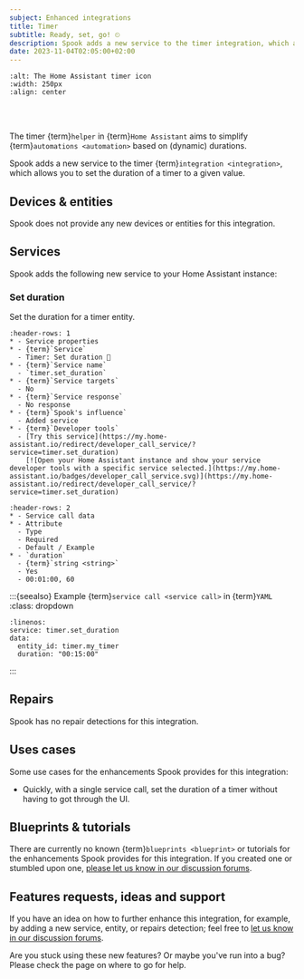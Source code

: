 ```yaml
---
subject: Enhanced integrations
title: Timer
subtitle: Ready, set, go! ⏲
description: Spook adds a new service to the timer integration, which allows you to set the duration of an existing timer entity.
date: 2023-11-04T02:05:00+02:00
---
```


```{image} https://brands.home-assistant.io/timer/icon.png
:alt: The Home Assistant timer icon
:width: 250px
:align: center
```

<br><br>

The timer {term}`helper` in {term}`Home Assistant` aims to simplify {term}`automations <automation>` based on (dynamic) durations.

Spook adds a new service to the timer {term}`integration <integration>`, which allows you to set the duration of a timer to a given value.

## Devices & entities

Spook does not provide any new devices or entities for this integration.

## Services

Spook adds the following new service to your Home Assistant instance:

### Set duration

Set the duration for a timer entity.

```{list-table}
:header-rows: 1
* - Service properties
* - {term}`Service`
  - Timer: Set duration 👻
* - {term}`Service name`
  - `timer.set_duration`
* - {term}`Service targets`
  - No
* - {term}`Service response`
  - No response
* - {term}`Spook's influence`
  - Added service
* - {term}`Developer tools`
  - [Try this service](https://my.home-assistant.io/redirect/developer_call_service/?service=timer.set_duration)
    [![Open your Home Assistant instance and show your service developer tools with a specific service selected.](https://my.home-assistant.io/badges/developer_call_service.svg)](https://my.home-assistant.io/redirect/developer_call_service/?service=timer.set_duration)
```

```{list-table}
:header-rows: 2
* - Service call data
* - Attribute
  - Type
  - Required
  - Default / Example
* - `duration`
  - {term}`string <string>`
  - Yes
  - 00:01:00, 60
```

:::{seealso} Example {term}`service call <service call>` in {term}`YAML`
:class: dropdown

```{code-block} yaml
:linenos:
service: timer.set_duration
data:
  entity_id: timer.my_timer
  duration: "00:15:00"
```

:::

## Repairs

Spook has no repair detections for this integration.

## Uses cases

Some use cases for the enhancements Spook provides for this integration:

- Quickly, with a single service call, set the duration of a timer without having to got through the UI.

## Blueprints & tutorials

There are currently no known {term}`blueprints <blueprint>` or tutorials for the enhancements Spook provides for this integration. If you created one or stumbled upon one, [please let us know in our discussion forums](https://github.com/frenck/spook/discussions).

## Features requests, ideas and support

If you have an idea on how to further enhance this integration, for example, by adding a new service, entity, or repairs detection; feel free to [let us know in our discussion forums](https://github.com/frenck/spook/discussions).

Are you stuck using these new features? Or maybe you've run into a bug? Please check the [](../support) page on where to go for help.
